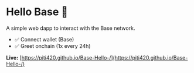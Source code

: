 
# Hello Base 👋

A simple web dapp to interact with the Base network.

- ✅ Connect wallet (Base)
- ✅ Greet onchain (1x every 24h)

**Live:** [https://piti420.github.io/Base-Hello-/](https://piti420.github.io/Base-Hello-/)
